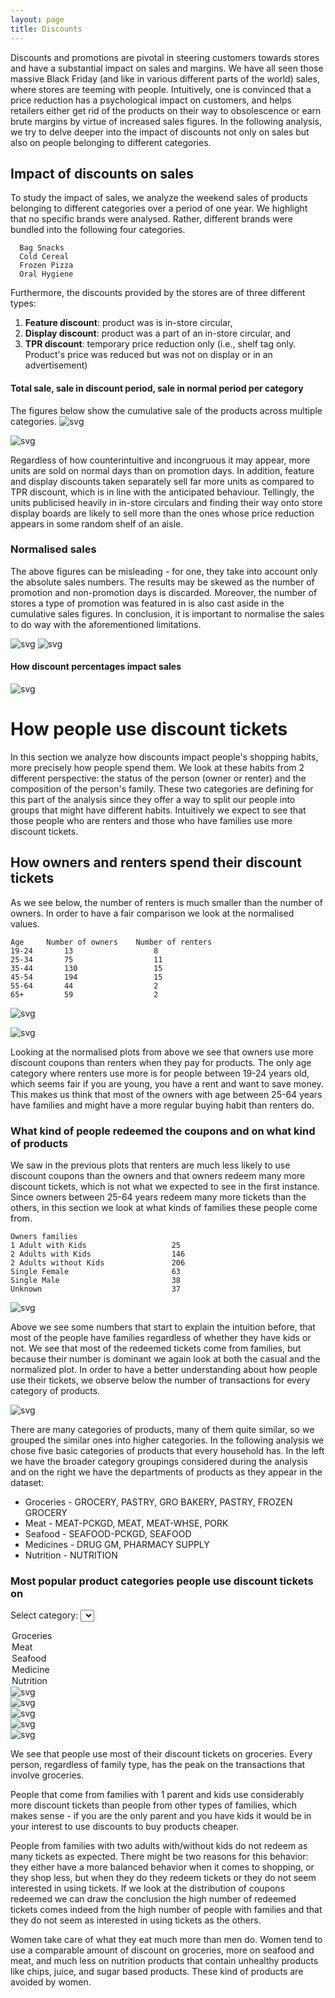 ```yaml
---
layout: page
title: Discounts
---
```



Discounts and promotions are pivotal in steering customers towards stores and have a substantial impact on sales and margins. We have all seen those massive Black Friday (and like in various different parts of the world) sales, where stores are teeming with people. Intuitively, one is convinced that a price reduction has a psychological impact on customers, and helps retailers either get rid of the products on their way to obsolescence or earn brute margins by virtue of increased sales figures. In the following analysis, we try to delve deeper into the impact of discounts not only on sales but also on people belonging to different categories.

## Impact of discounts on sales

To study the impact of sales, we analyze the weekend sales of products belonging to different categories over a period of one year. We highlight that no specific brands were analysed. Rather, different brands were bundled into the following four categories.

      Bag Snacks
      Cold Cereal
      Frozen Pizza
      Oral Hygiene

  Furthermore, the discounts provided by the stores are of three different types:

1. **Feature discount**: product was is in-store circular,
2. **Display discount**: product was a part of an in-store circular, and
3. **TPR discount**: temporary price reduction only (i.e., shelf tag only. Product's price was reduced but was not on display or in an advertisement)

####  Total sale, sale in discount period, sale in normal period per category

The figures below show the cumulative sale of the products across multiple categories.
![svg](Story_reduced_files/Story_reduced_7_0.svg)

![svg](Story_reduced_files/Story_pulkit_11_0.svg)

Regardless of how counterintuitive and incongruous it may appear, more units are sold on normal days than on promotion days. In addition, feature and display discounts taken separately sell far more units as compared to TPR discount, which is in line with the anticipated behaviour. Tellingly, the units publicised heavily in in-store circulars and finding their way onto store display boards are likely to sell more than the ones whose price reduction appears in some random shelf of an aisle.

### Normalised sales

The above figures can be misleading - for one, they take into account only the absolute sales numbers. The results may be skewed as the number of promotion and non-promotion days is discarded. Moreover, the number of stores a type of promotion was featured in is also cast aside in the cumulative sales figures. In conclusion, it is important to normalise the sales to do way with the aforementioned limitations.

![svg](Story_reduced_files/Story_reduced_16_0.svg)
![svg](Story_reduced_files/Story_reduced_21_0.svg)


#### How discount percentages impact sales


![svg](Story_reduced_files/Story_pulkit_25_0.svg)

# How people use discount tickets

In this section we analyze how discounts impact people's shopping habits, more
precisely how people spend them.
We look at these habits from 2 different perspective: the status of the person
(owner or renter) and the composition of the person's family.
These two categories are defining for this part of the analysis since they offer a way to
split our people into groups that might have different habits. Intuitively we expect to see
that those people who are renters and those who have families use more discount
tickets.

## How owners and renters spend their discount tickets

As we see below, the number of renters is much smaller than the number of owners. In order to have a fair
comparison we look at the normalised values.


    Age     Number of owners    Number of renters
    19-24       13                  8
    25-34       75                  11
    35-44       130                 15
    45-54       194                 15
    55-64       44                  2
    65+         59                  2


![svg](DiscountsRedeemed_files/output_47_1.svg)

![svg](DiscountsRedeemed_files/output_49_1.svg)

Looking at the normalised plots from above we see that owners use more discount coupons than renters when they pay
for products. The only age category where renters use more is for people between 19-24 years old, which seems fair
if you are young, you have a rent and want to save money.
This makes us think that most of the owners with age between 25-64 years have families and might have a more regular
buying habit than renters do.

### What kind of people redeemed the coupons and on what kind of products

We saw in the previous plots that renters are much less likely to use discount coupons than the owners
and that owners redeem many more discount tickets, which is not what we expected to see in the first instance.
Since owners between 25-64 years redeem many more tickets than the others, in this section we look at what
kinds of families these people come from.

    Owners families
    1 Adult with Kids                   25
    2 Adults with Kids                  146
    2 Adults without Kids               206
    Single Female                       63
    Single Male                         38
    Unknown                             37

![svg](DiscountsRedeemed_files/output_59_1.svg)

Above we see some numbers that start to explain the intuition before, that most of the people have families
regardless of whether they have kids or not. We see that most of the redeemed tickets come from families,
but because their number is dominant we again look at both the casual and the normalized plot.
In order to have a better understanding about how people use their tickets, we observe below the number of
transactions for every category of products.

![svg](DiscountsRedeemed_files/output_63_1.svg)

There are many categories of products, many of them quite similar, so we grouped the similar ones into higher
categories. In the following analysis we chose five basic categories of products that every household has.
In the left we have the broader category groupings considered during the analysis and on the right we have the
departments of products as they appear in the dataset:
* Groceries - GROCERY, PASTRY, GRO BAKERY, PASTRY, FROZEN GROCERY
* Meat - MEAT-PCKGD, MEAT, MEAT-WHSE, PORK
* Seafood - SEAFOOD-PCKGD, SEAFOOD
* Medicines - DRUG GM, PHARMACY SUPPLY
* Nutrition - NUTRITION

### Most popular product categories people use discount tickets on

Select category: <select id="plotselect">
<option value="plot1">Groceries</option>
<option value="plot2">Meat</option>
<option value="plot3">Seafood</option>
<option value="plot4">Medicine</option>
<option value="plot5">Nutrition</option>
</select>
<div id="plot1" class="hideableplot">
<img src="/Ada-project/DiscountsRedeemed_files/output_64_0.svg" alt="svg" />
</div>
<div id="plot2" class="hideableplot">
<img src="/Ada-project/DiscountsRedeemed_files/output_66_0.svg" alt="svg" />
</div>
<div id="plot3" class="hideableplot">
<img src="/Ada-project/DiscountsRedeemed_files/output_68_0.svg" alt="svg" />
</div>
<div id="plot4" class="hideableplot">
<img src="/Ada-project/DiscountsRedeemed_files/output_70_0.svg" alt="svg" />
</div>
<div id="plot5" class="hideableplot">
<img src="/Ada-project/DiscountsRedeemed_files/output_72_0.svg" alt="svg" />
</div>

We see that people use most of their discount tickets on groceries. Every person, regardless of family type,
has the peak on the transactions that involve groceries.

People that come from families with 1 parent and kids use considerably more discount tickets
than people from other types of families, which makes sense - if you are the only parent and you have kids
it would be in your interest to use discounts to buy products cheaper.

People from families with two adults with/without kids do not redeem as many tickets as expected. There might be
two reasons for this behavior: they either have a more balanced behavior when it comes to shopping,  or they shop
less, but when they do they redeem tickets or they do not seem interested in using tickets. If we look at the
distribution of coupons redeemed we can draw the conclusion the high number of redeemed tickets comes indeed
from the high number of people with families and that they do not seem as interested in using tickets as the others.

Women take care of what they eat much more than men do. Women tend to use a comparable amount of discount on
groceries, more on seafood and meat, and much less on nutrition products that contain unhealthy products like chips,
juice, and sugar based products. These kind of products are avoided by women.
